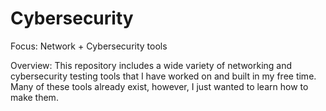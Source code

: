 # Cybersecurity
Focus: Network + Cybersecurity tools

Overview: This repository includes a wide variety of networking and cybersecurity testing tools that I have worked on and built in my free time. Many of these tools already exist, however, I just wanted to learn how to make them.
